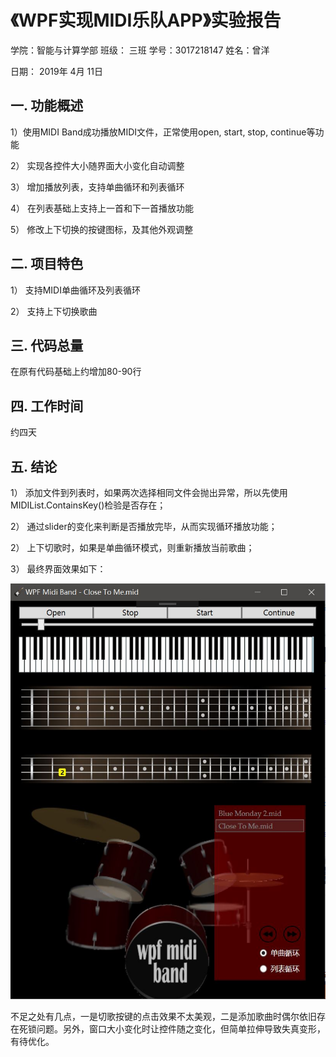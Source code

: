 # 《WPF实现MIDI乐队APP》实验报告

学院：智能与计算学部  班级： 三班    学号：3017218147    姓名：曾洋

日期：    2019年  4月  11日

## 一. 功能概述

1）使用MIDI Band成功播放MIDI文件，正常使用open, start, stop, continue等功能

2） 实现各控件大小随界面大小变化自动调整

3） 增加播放列表，支持单曲循环和列表循环

4） 在列表基础上支持上一首和下一首播放功能

5） 修改上下切换的按键图标，及其他外观调整

## 二. 项目特色

1） 支持MIDI单曲循环及列表循环

2） 支持上下切换歌曲

## 三. 代码总量

在原有代码基础上约增加80-90行

## 四. 工作时间

约四天

## 五. 结论

1） 添加文件到列表时，如果两次选择相同文件会抛出异常，所以先使用MIDIList.ContainsKey()检验是否存在；

2） 通过slider的变化来判断是否播放完毕，从而实现循环播放功能；

2） 上下切歌时，如果是单曲循环模式，则重新播放当前歌曲；

3） 最终界面效果如下：

![](WPFMidiBand/界面1.JPG)

不足之处有几点，一是切歌按键的点击效果不太美观，二是添加歌曲时偶尔依旧存在死锁问题。另外，窗口大小变化时让控件随之变化，但简单拉伸导致失真变形，有待优化。
